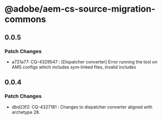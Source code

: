 # @adobe/aem-cs-source-migration-commons

## 0.0.5

### Patch Changes

- a721a77: CQ-4329547 : [Dispatcher converter] Error running the tool on AMS configs which includes sym-linked files, invalid includes

## 0.0.4

### Patch Changes

- dbd23f2: CQ-4327181 : Changes to dispatcher converter aligned with archetype 28.
